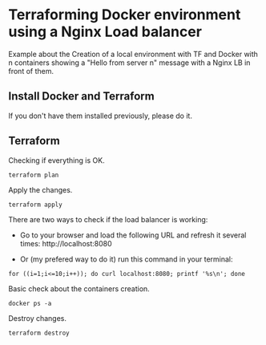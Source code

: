 # Terraforming Docker environment using a Nginx Load balancer

Example about the Creation of a local environment with TF and Docker with n containers showing a "Hello from server n" message with a Nginx LB in front of them. 

## Install Docker and Terraform

If you don't have them installed previously, please do it.

## Terraform

Checking if everything is OK.

`terraform plan`

Apply the changes.

`terraform apply`

There are two ways to check if the load balancer is working: 

- Go to your browser and load the following URL and refresh it several times: http://localhost:8080

- Or (my prefered way to do it) run this command in your terminal:

`for ((i=1;i<=10;i++)); do curl localhost:8080; printf '%s\n'; done`


Basic check about the containers creation.

`docker ps -a`

Destroy changes.

`terraform destroy`
